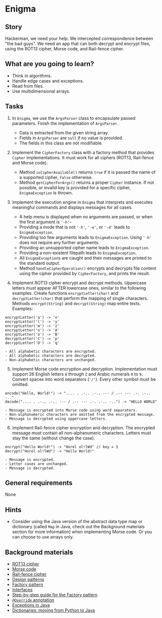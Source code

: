 # Enigma

## Story

Hackerman, we need your help. We intercepted correspondence between "the bad guys".
We need an app that can both decrypt and encrypt files, using the ROT13 cipher, Morse code, and Rail-fence cipher.

## What are you going to learn?

- Think in algorithms.
- Handle edge cases and exceptions.
- Read from files.
- Use multidimensional arrays.

## Tasks

1. In `Enigma`, we use the `ArgsParser` class to encapsulate passed parameters.
Finish the implementation of `ArgsParser`.
    - Data is extracted from the given string array.
    - Fields in `ArgsParser` are `null` if no value is provided.
    - The fields in this class are not modifiable.

2. Implement the `CipherFactory` class with a factory method that provides `Cipher` implementations.
It must work for all ciphers (ROT13, Rail-fence and Morse code).
    - Method `isCipherAvailable()` returns `true` if it is passed the name of a supported cipher, `false` otherwise.
    - Method `getCipherForArgs()` returns a proper `Cipher` instance. If not possible, or invalid key is provided for a specific cipher, `EnigmaException` is thrown.

3. Implement the execution engine in `Enigma` that interprets and executes meaningful commands and displays messages for all cases.
    - A help menu is displayed when no arguments are passed, or when the first argument is `'-h'`-
    - Providing a mode that is not `'-h'`, `'-e'`, or `'-d'` leads to `EnigmaException`.
    - Providing too few arguments leads to `EnigmaException`. Using `'-h'` does not require any further arguments.
    - Providing an unsupported cipher name leads to `EnigmaException`.
    - Providing a non-existent filepath leads to `EnigmaException`.
    - All `EnigmaException`s are caught and their messages are printed to the standard output.
    - Method `handleCipherOperation()` encrypts and decrypts file content using the cipher provided by `CipherFactory`, and prints the result.

4. Implement ROT13 cipher encrypt and decrypt methods. Uppercase letters must appear AFTER lowercase ones, similar to the following examples. Create functions `encryptLetter(char)` and `decryptLetter(char)` that perform the mapping of single characters. Methods `encrypt(String)` and `decrypt(String)` map entire texts.
Examples:
```{{prog_lang}}
encryptLetter('a') -> 'n'
encryptLetter('l') -> 'y'
encryptLetter('m') -> 'z'
encryptLetter('n') -> 'A'
encryptLetter('o') -> 'B'
decryptLetter('C') -> 'p'
decryptLetter('D') -> 'q'
```
    - All alphabetic characters are encrypted.
    - All alphabetic characters are decrypted.
    - Non-alphabetic characters are unchanged.

5. Implement Morse code encryption and decryption. Implementation must support 26 English letters `A` through `Z` and Arabic numerals `0` to `9`. Convert spaces into word separators (`'/'`). Every other symbol must be omitted.
```{{prog_lang}}
encode("Hello, World!") -> ".... . .-.. .-.. --- / .-- --- .-. .-.. -.."
decode(".... . .-.. .-.. --- / .-- --- .-. .-.. -..") -> "HELLO WORLD"
```
    - Message is encrypted into Morse code using word separators.
    - Non-alphanumeric characters are omitted from the encrypted message.
    - Message is decrypted using uppercase letters.

6. Implement Rail-fence cipher encryption and decryption. The encrypted message must contain all non-alphanumeric characters. Letters must stay the same (without change the case).
```{{prog_lang}}
encrypt("Hello World!") -> "Horel ol!lWd" // key = 3
decrypt("Horel ol!lWd") -> "Hello World!"
```
    - Message is encrypted.
    - Letter cases are unchanged.
    - Message is decrypted.

## General requirements

None

## Hints

- Consider using the Java version of the abstract data type map or dictionary (called `Map` in Java, check out the Background materials section for more information) when implementing Morse code. Or you can choose to use arrays only.


## Background materials

- <i class="far fa-exclamation"></i> [ROT13 cipher](http://practicalcryptography.com/ciphers/classical-era/rot13/)
- <i class="far fa-exclamation"></i> [Morse code](https://en.wikipedia.org/wiki/Morse_code)
- <i class="far fa-exclamation"></i> [Rail-fence cipher](http://practicalcryptography.com/ciphers/classical-era/rail-fence/)
- <i class="far fa-exclamation"></i> [Design patterns](project/curriculum/materials/pages/general/design-patterns.md)
- <i class="far fa-exclamation"></i> [Factory pattern](project/curriculum/materials/pages/java/factory.md)
- <i class="far fa-exclamation"></i> [Interfaces](https://www.tutorialspoint.com/java/java_interfaces.htm)
- <i class="far fa-exclamation"></i> [Step-by-step guide for the Factory pattern](https://www.tutorialspoint.com/design_pattern/factory_pattern.htm)
- <i class="far fa-exclamation"></i> [`@Override` annotation](https://beginnersbook.com/2014/07/override-annotation-in-java/)
- <i class="far fa-exclamation"></i> [Exceptions in Java](https://www.dummies.com/programming/java/what-you-need-to-know-about-exceptions-in-java/)
- <i class="far fa-exclamation"></i> [Dictionaries: moving from Python to Java](https://stackoverflow.com/questions/36068991/what-is-the-java-equivalent-of-a-python-dictionary?noredirect=1&lq=1)


